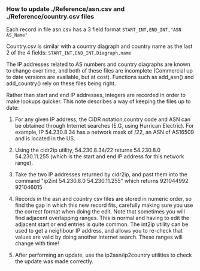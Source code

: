 
### How to update ./Reference/asn.csv and ./Reference/country.csv files

Each record in file asn.csv has a 3 field format `START_INT,END_INT,"ASN AS_Name"` 

Country.csv is similar with a country diagraph and country name as the last 2 of the 4 fields: `START_INT,END_INT,Diagraph,name`
 
The IP addresses related to AS numbers and country diagraphs are known to change over time, and both of these files 
are incomplete (Commercial up to date versions are available, but at cost). Functions such as add_asn() and 
add_country() rely on these files being right.

Rather than start and end IP addresses, integers are recorded in order to make lookups quicker. This note describes 
a way of keeping the files up to date:

1. For any given IP address, the CIDR notation,country code and ASN can be obtained through Internet searches 
(E.G, using Hurrican Electric). For example, IP 54.230.8.34 has a network mask of /22, an ASN of AS16509 and
is located in the US. 

2. Using the cidr2ip utility, 54.230.8.34/22 returns 54.230.8.0 54.230.11.255 (which is the start and 
end IP address for this network range).

3. Take the two IP addresses returned by cidr2ip, and past them into the command "ip2int 54.230.8.0 54.230.11.255" 
which returns 921044992 921046015

4. Records in the asn and country csv files are stored in numeric order, so find the gap in which this new 
record fits, carefully making sure you use the correct format when doing the edit. Note that sometimes you 
will find adjacent overlapping ranges. This is normal and having to edit the adjacent start or end entries is 
quite common. The int2ip utility can be used to get a neighbour IP address, and allows you to re-check that 
values are valid by doing another Internet search. These ranges will change with time! 

5. After performing an update, use the ip2asn/ip2country utilities to check the update was made correctly.

